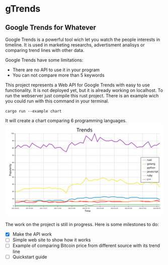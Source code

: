 # gTrends
## Google Trends for Whatever

Google Trends is a powerful tool wich let you watch the people interests in timeline. It is used in marketing researchs, 
advertisment analisys or comparing trend lines with other data. 

Google Trends have some limitations:
  * There are no API to use it in your program
  * You can not compare more than 5 keywords
  
This project represents a Web API for Google Trends with easy to use functionality. It is not deployed yet, but it is already working on localhost.
To run the webserver just compile this rust project. There is an example wich you could run with this command in your terminal.

`cargo run --example chart`

It will create a chart comparing 6 programming languages.
![Language popularity](/chart.svg)

The work on the project is still in progress. Here is some milestones to do:

- [x] Make the API work
- [ ] Simple web site to show how it works
- [ ] Example of comparing Bitcoin price from different source with its trend line
- [ ] Quickstart guide
